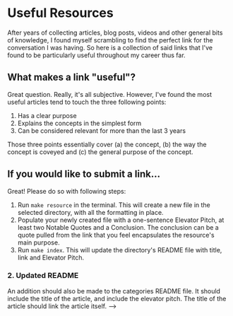 # Useful Resources

After years of collecting articles, blog posts, videos and other general bits of knowledge, I found myself scrambling to find the perfect link for the conversation I was having. So here is a collection of said links that I've found to be particularly useful throughout my career thus far.

## What makes a link  "useful"?
Great question. Really, it's all subjective. However, I've found the most useful articles tend to touch the three following points:
1. Has a clear purpose
2. Explains the concepts in the simplest form
3. Can be considered relevant for more than the last 3 years

Those three points essentially cover (a) the concept, (b)  the way the concept is coveyed and (c) the general purpose of the concept.

## If you would like to submit a link...
Great! Please do so with following steps:
1. Run `make resource` in the terminal. This will create a new file in the selected directory, with all the formatting in place.
2. Populate your newly created file with a one-sentence Elevator Pitch, at least two Notable Quotes and a Conclusion. The conclusion can be a quote pulled from the link that you feel encapsulates the resource's main purpose.
3. Run `make index`. This will update the directory's README file with title, link and Elevator Pitch.

### 2. Updated README
An addition should also be made to the categories README file. It should include the title of the article, and include the elevator pitch. The title of the article should link the article itself. 
-->






